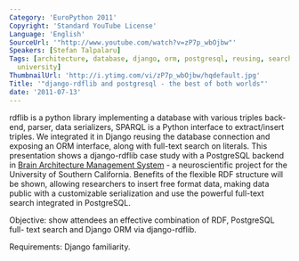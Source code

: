 ```yaml
---
Category: 'EuroPython 2011'
Copyright: 'Standard YouTube License'
Language: 'English'
SourceUrl: '"http://www.youtube.com/watch?v=zP7p_wbOjbw"'
Speakers: [Stefan Talpalaru]
Tags: [architecture, database, django, orm, postgresql, reusing, search, serialization,
  university]
ThumbnailUrl: 'http://i.ytimg.com/vi/zP7p_wbOjbw/hqdefault.jpg'
Title: '"django-rdflib and postgresql - the best of both worlds"'
date: '2011-07-13'
---
```

rdflib is a python library implementing a database with various triples back-
end, parser, data serializers, SPARQL is a Python interface to extract/insert
triples. We integrated it in Django reusing the database connection and
exposing an ORM interface, along with full-text search on literals. This
presentation shows a django-rdflib case study with a PostgreSQL backend in
[Brain Architecture Management System](http://brancusi1.usc.edu) - a
neuroscientific project for the University of Southern California. Benefits of
the flexible RDF structure will be shown, allowing researchers to insert free
format data, making data public with a customizable serialization and use the
powerful full-text search integrated in PostgreSQL.

Objective: show attendees an effective combination of RDF, PostgreSQL full-
text search and Django ORM via django-rdflib.

Requirements: Django familiarity.

